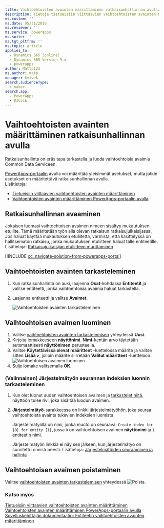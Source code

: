 ```yaml
---
title: Vaihtoehtoisten avainten määrittäminen ratkaisunhallinnan avulla | MicrosoftDocs
description: Tietoja tietueisiin viittaavien vaihtoehtoisten avainten määrittämisestä Common Data Servicessä ratkaisunhallinnan avulla
ms.custom: ''
ms.date: 05/31/2018
ms.reviewer: ''
ms.service: powerapps
ms.suite: ''
ms.tgt_pltfrm: ''
ms.topic: article
applies_to:
  - Dynamics 365 (online)
  - Dynamics 365 Version 9.x
  - powerapps
author: Mattp123
ms.author: matp
manager: kvivek
search.audienceType:
  - maker
search.app:
  - PowerApps
  - D365CE
---
```

# <a name="define-alternate-keys-using-solution-explorer"></a>Vaihtoehtoisten avainten määrittäminen ratkaisunhallinnan avulla

Ratkaisunhallinta on eräs tapa tarkastella ja luoda vaihtoehtoisia avaimia Common Data Serviceen.

[PowerApps-portaalin](https://web.powerapps.com/?utm_source=padocs&utm_medium=linkinadoc&utm_campaign=referralsfromdoc) avulla voi määrittää yleisimmät asetukset, mutta jotkin asetukset on määritettävä ratkaisunhallinnan avulla. <br />Lisätietoja: 
- [Tietueisiin viittaavien vaihtoehtoisten avainten määrittäminen](define-alternate-keys-reference-records.md)<br />
- [Vaihtoehtoisten avainten määrittäminen PowerApps-portaalin avulla](define-alternate-keys-portal.md)

## <a name="open-solution-explorer"></a>Ratkaisunhallinnan avaaminen

Jokaisen luomasi vaihtoehtoisen avaimen nimeen sisältyy mukautuksen etuliite. Tämä määritetään työn alla olevan ratkaisun ratkaisujulkaisijassa. Jos haluat käyttää mukautuksen etuliitettä, varmista, että käsittelyssä on hallitsematon ratkaisu, jonka mukautuksen etuliitteen haluat tälle entiteetille. Lisätietoja: [Ratkaisujulkaisijan etuliitteen muuttaminen](change-solution-publisher-prefix.md) 

[!INCLUDE [cc_navigate-solution-from-powerapps-portal](../../includes/cc_navigate-solution-from-powerapps-portal.md)]

## <a name="view-alternate-keys"></a>Vaihtoehtoisten avainten tarkasteleminen

1. Kun ratkaisunhallinta on auki, laajenna **Osat**-kohdassa **Entiteetit** ja valitse entiteetti, jonka vaihtoehtoisia avaimia haluat tarkastella.
2. Laajenna entiteetti ja valitse **Avaimet**.

    ![Vaihtoehtoisten avainten tarkasteleminen](media/view-alternate-keys-solution-explorer.png)

## <a name="create-an-alternate-key"></a>Vaihtoehtoisen avaimen luominen

1. Valitse [vaihtoehtoisten avainten tarkastelemisen](#view-alternate-keys) yhteydessä **Uusi**.
1. Kirjoita lomakkeeseen **näyttönimi**. **Nimi**-kentän arvo täytetään automaattisesti **näyttönimen** perusteella. 
2. Valitse **Käytettävissä olevat määritteet** -luettelossa määrite ja valitse sitten **Lisää >**, jolloin määrite siirretään **Valitut määritteet** -luetteloon.
    ![Vaihtoehtoisen avaimen luominen](media/create-alternate-key-solution-explorer.png)
1. Sulje lomake valitsemalla **OK**.

### <a name="optional-view-the-system-job-tracking-creation-of-indexes"></a>(Valinnainen) Järjestelmätyön seurannan indeksien luonnin tarkasteleminen
1. Kun olet luonut uuden vaihtoehtoisen avaimen ja [tarkastelet niitä](#view-alternate-keys), näyttöön tulee rivi, joka sisältää luodun avaimen.
2. **Järjestelmätyö**-sarakkeessa on linkki järjestelmätyöhön, joka seuraa vaihtoehtoista avainta tukevien indeksien luomista. 
    
    Järjestelmätyöllä on nimi, jonka muoto on seuraava: `Create index for {0} for entity {1}`, jossa `0` on vaihtoehtoisen avaimen **näyttönimi** ja `1` entiteetin nimi.

    Järjestelmätyön linkkiä ei näy sen jälkeen, kun järjestelmätyö on suoritettu onnistuneesti. Lisätietoja: [Järjestelmätöiden seuraaminen ja hallinta](/dynamics365/customer-engagement/admin/monitor-manage-system-jobs)


## <a name="delete-an-alternate-key"></a>Vaihtoehtoisen avaimen poistaminen

Valitse [vaihtoehtoisten avainten tarkastelemisen](#view-alternate-keys) yhteydessä ![Poista](media/delete.gif).

### <a name="see-also"></a>Katso myös

[Tietueisiin viittaavien vaihtoehtoisten avainten määrittäminen](define-alternate-keys-reference-records.md)<br />
[Vaihtoehtoisten avainten määrittäminen PowerApps-portaalin avulla](define-alternate-keys-portal.md)<br />
[Sovelluskehittäjän dokumentaatio: Entiteetin vaihtoehtoisten avainten määrittäminen](/dynamics365/customer-engagement/developer/define-alternate-keys-entity)
